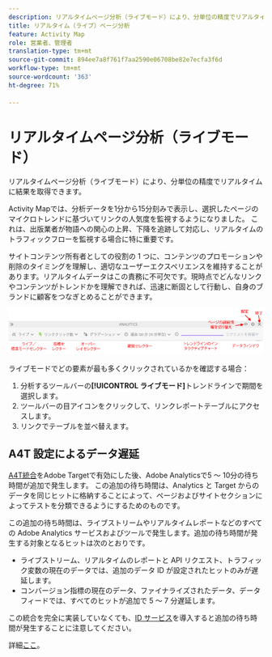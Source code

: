 ```yaml
---
description: リアルタイムページ分析（ライブモード）により、分単位の精度でリアルタイムに結果を取得できます。
title: リアルタイム（ライブ）ページ分析
feature: Activity Map
role: 営業者、管理者
translation-type: tm+mt
source-git-commit: 894ee7a8f761f7aa2590e06708be82e7ecfa3f6d
workflow-type: tm+mt
source-wordcount: '363'
ht-degree: 71%

---
```



# リアルタイムページ分析（ライブモード）

リアルタイムページ分析（ライブモード）により、分単位の精度でリアルタイムに結果を取得できます。

Activity Mapでは、分析データを1分から15分刻みで表示し、選択したページのマイクロトレンドに基づいてリンクの人気度を監視するようになりました。 これは、出版業者が物語への関心の上昇、下降を追跡して対応し、リアルタイムのトラフィックフローを監視する場合に特に重要です。

サイトコンテンツ所有者としての役割の 1 つに、コンテンツのプロモーションや削除のタイミングを理解し、適切なユーザーエクスペリエンスを維持することがあります。リアルタイムデータはこの責務に不可欠です。現時点でどんなリンクやコンテンツがトレンドかを理解できれば、迅速に断固として行動し、自身のブランドに顧客をつなぎとめることができます。

![](assets/live_mode.png)

<!-- 

Describe what you can do with the feature: - what is the data shown? why do I see trend lines everywhere? how do I choose a period in the trend? what do the overlays represent in live mode? how do you compute the gainers and losers overlays? what is the auto update mode?

 -->

ライブモードでどの要素が最も多くクリックされているかを確認する場合：

1. 分析するツールバーの&#x200B;**[!UICONTROL ライブモード]**&#x200B;トレンドラインで期間を選択します。
1. ツールバーの目アイコンをクリックして、リンクレポートテーブルにアクセスします。
1. リンクでテーブルを並べ替えます。

## A4T 設定によるデータ遅延

[A4T統合](https://docs.adobe.com/content/help/ja-JP/target/using/integrate/a4t/a4t.html)をAdobe Targetで有効にした後、Adobe Analyticsで5 ～ 10分の待ち時間が追加で発生します。 この追加の待ち時間は、Analytics と Target からのデータを同じヒットに格納することによって、ページおよびサイトセクションによってテストを分類できるようにするためのものです。

この追加の待ち時間は、ライブストリームやリアルタイムレポートなどのすべての Adobe Analytics サービスおよびツールで発生します。追加の待ち時間が発生する対象となるヒットは次のとおりです。

* ライブストリーム、リアルタイムのレポートと API リクエスト、トラフィック変数の現在のデータでは、追加のデータ ID が設定されたヒットのみが遅延します。
* コンバージョン指標の現在のデータ、ファイナライズされたデータ、データフィードでは、すべてのヒットが追加で 5 ～ 7 分遅延します。

この統合を完全に実装していなくても、[ID サービス](https://docs.adobe.com/content/help/ja-JP/id-service/using/home.html)を導入すると追加の待ち時間が発生することに注意してください。

詳細[ここ](/help/analyze/activity-map/activitymap-standard-live.md)。